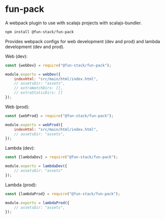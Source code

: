 # fun-pack

A webpack plugin to use with scalajs projects with scalajs-bundler.

```sh
npm install @fun-stack/fun-pack
```

Provides webpack configs for web development (dev and prod) and lambda development (dev and prod).

Web (dev):
```javascript
const {webDev} = require("@fun-stack/fun-pack");

module.exports = webDev({
    indexHtml: "src/main/html/index.html",
    // assetsDir: "assets",
    // extraWatchDirs: [],
    // extraStaticDirs: []
});
```

Web (prod):
```javascript
const {webProd} = require("@fun-stack/fun-pack");

module.exports = webProd({
    indexHtml: "src/main/html/index.html",
    // assetsDir: "assets",
});
```

Lambda (dev):
```javascript
const {lambdaDev} = require("@fun-stack/fun-pack");

module.exports = lambdaDev({
    // assetsDir: "assets"
});
```

Lambda (prod):
```javascript
const {lambdaProd} = require("@fun-stack/fun-pack");

module.exports = lambdaProd({
    // assetsDir: "assets",
});
```
